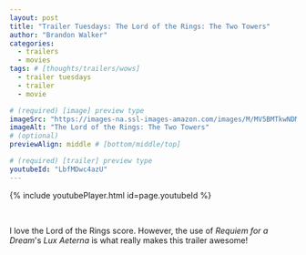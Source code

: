 ```yaml
---
layout: post
title: "Trailer Tuesdays: The Lord of the Rings: The Two Towers"
author: "Brandon Walker"
categories:
  - trailers
  - movies
tags: # [thoughts/trailers/wows]
  - trailer tuesdays
  - trailer
  - movie

# (required) [image] preview type
imageSrc: "https://images-na.ssl-images-amazon.com/images/M/MV5BMTkwNDMzNjg5Nl5BMl5BanBnXkFtZTcwMTI3NDk2Mw@@._V1_SX1777_CR0,0,1777,767_AL_.jpg"
imageAlt: "The Lord of the Rings: The Two Towers"
# (optional)
previewAlign: middle # [bottom/middle/top]

# (required) [trailer] preview type
youtubeId: "LbfMDwc4azU"
---
```



{% include youtubePlayer.html id=page.youtubeId %}

<br>

I love the Lord of the Rings score. However, the use of _Requiem for a Dream_'s _Lux Aeterna_ is what really makes this trailer awesome!
